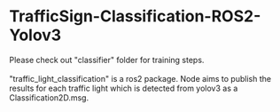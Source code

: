 # TrafficSign-Classification-ROS2-Yolov3

Please check out "classifier" folder for training steps. 
<br />
<br />
"traffic_light_classification" is a ros2 package. Node aims to publish the results for each traffic light which is detected from yolov3 as a Classification2D.msg. 
